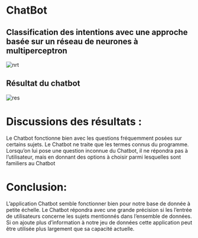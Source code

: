 # ChatBot

## Classification des intentions avec une approche basée sur un réseau de neurones à multiperceptron 
![nrt](https://user-images.githubusercontent.com/80394725/127162552-e01ee9a1-9196-42ba-868d-9491eb749135.png)

## Résultat du chatbot 
![res](https://user-images.githubusercontent.com/80394725/127162593-7d3c2970-b667-4f5e-9396-35272ea73c23.png)


# Discussions des résultats : 
Le Chatbot fonctionne bien avec les questions fréquemment posées sur certains sujets. Le Chatbot ne traite que les termes connus du programme. Lorsqu’on lui pose une question inconnue du Chatbot, il ne répondra pas à l’utilisateur, mais en donnant des options à choisir parmi lesquelles sont familiers au Chatbot

# Conclusion:
L’application Chatbot semble fonctionner bien pour notre base de donnée à petite échelle. Le Chatbot répondra avec une grande précision si les l’entrée de utilisateurs concerne les sujets mentionnés dans l’ensemble de données. Si on ajoute plus d’information à notre jeu de données cette application peut être utilisée plus largement que sa capacité actuelle.  

